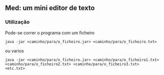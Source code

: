 ## Med: um mini editor de texto

### Utilização

Pode-se correr o programa com um ficheiro

```
java -jar <caminho/para/o_ficheiro.jar> <caminho/para/o_ficheiro.txt>
```

ou varios

```
java -jar <caminho/para/o_ficheiro.jar> <caminho/para/o_ficheiro1.txt> <caminho/para/o_ficheiro2.txt> <caminho/para/o_ficheiro3.txt> <etc.txt>  
```